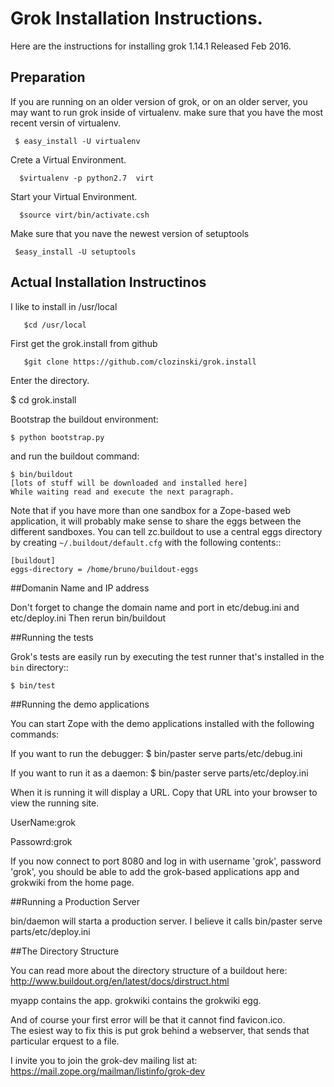 # Grok Installation Instructions. 

Here are the instructions for installing grok 1.14.1  Released Feb 2016.

## Preparation

  If you are running on an older version of grok, or on an older server, you may want to run grok inside of virtualenv. make sure that you have the most recent versin of virtualenv.

     $ easy_install -U virtualenv

Crete a Virtual Environment.

      $virtualenv -p python2.7  virt

Start your Virtual Environment.

      $source virt/bin/activate.csh

Make sure that you nave the newest version of setuptools

     $easy_install -U setuptools

## Actual Installation Instructinos

I like to install in /usr/local

       $cd /usr/local

First get the grok.install from github

       $git clone https://github.com/clozinski/grok.install

Enter the directory.

   $ cd grok.install

Bootstrap the buildout environment:

    $ python bootstrap.py

and run the buildout command:

    $ bin/buildout
    [lots of stuff will be downloaded and installed here]
    While waiting read and execute the next paragraph. 

Note that if you have more than one sandbox for a Zope-based web
application, it will probably make sense to share the eggs between the
different sandboxes.  You can tell zc.buildout to use a central eggs
directory by creating ``~/.buildout/default.cfg`` with the following
contents::

    [buildout]
    eggs-directory = /home/bruno/buildout-eggs

##Domanin Name and IP address
	
Don't forget to change the domain name and 
port in etc/debug.ini and etc/deploy.ini
Then rerun bin/buildout

##Running the tests

Grok's tests are easily run by executing the test runner that's
installed in the ``bin`` directory::

    $ bin/test

##Running the demo applications

You can start Zope with the demo applications installed with the
following commands:

If you want to run the debugger:
    $ bin/paster serve parts/etc/debug.ini

If you want to run it as a daemon:
    $ bin/paster serve parts/etc/deploy.ini

When it is running it will display a URL.  Copy that URL into your browser
to view the running site.  

UserName:grok

Passowrd:grok

If you now connect to port 8080 and log in with username 'grok',
password 'grok', you should be able to add the grok-based applications
app and grokwiki  from the home page.

##Running a Production Server

bin/daemon will starta a production server.  I believe it calls
    bin/paster serve parts/etc/deploy.ini

##The Directory Structure

You can read more about the directory structure of a buildout here:
http://www.buildout.org/en/latest/docs/dirstruct.html

myapp contains the app.
grokwiki contains the grokwiki egg.

And of course your first error will be that it cannot find favicon.ico.  
The esiest way to fix this is put grok behind a webserver, that sends 
that particular erquest to a file.

I invite you to join the grok-dev mailing list at: 
https://mail.zope.org/mailman/listinfo/grok-dev 